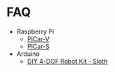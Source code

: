
# FAQ

 - Raspberry Pi
   - [PiCar-V](source/raspberrypi/picar-v.md)
   - [PiCar-S](source/raspberrypi/picar-s.md)
 - Arduino
   - [DIY 4-DOF Robot Kit - Sloth](source/arduino/sloth.md)